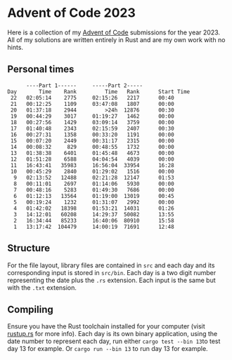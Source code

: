 # Advent of Code 2023
Here is a collection of my [Advent of Code](https://adventofcode.com/2023) submissions for the year 2023.
All of my solutions are written entirely in Rust and are my own work with no hints.

## Personal times
```
      ----Part 1------     -----Part 2-----
Day       Time    Rank         Time   Rank      Start Time
 22   02:05:14    2775     02:15:26   2217      00:40
 21   00:12:25    1109     03:47:08   1807      00:00
 20   01:37:18    2944         >24h  12876      00:30
 19   00:44:29    3017     01:19:27   1462      00:00
 18   00:27:56    1429     03:09:14   3759      00:00
 17   01:40:48    2343     02:15:59   2407      00:30
 16   00:27:31    1358     00:33:20   1191      00:00
 15   00:07:20    2449     00:31:17   2315      00:00
 14   00:08:32     829     00:48:55   1732      00:00
 13   01:38:38    6401     01:45:48   4673      00:00
 12   01:51:28    6588     04:04:54   4039      00:00
 11   16:43:41   35983     16:56:04  33954      16:28
 10   00:45:29    2840     01:29:02   1516      00:00
  9   02:13:52   12488     02:21:28  12147      01:53
  8   00:11:01    2697     01:14:06   5930      00:00
  7   00:48:16    5283     01:49:30   7686      00:00
  6   01:12:13   13564     01:19:00  13019      00:45
  5   00:19:24    1232     01:31:07   2992      00:00
  4   01:42:02   18398     01:53:21  14031      01:26
  3   14:12:01   60208     14:29:37  50082      13:55
  2   16:34:44   85233     16:40:06  80910      15:58
  1   13:17:42  104479     14:00:19  71691      12:48
```

## Structure
For the file layout, library files are contained in `src` and each day and its corresponding input is stored in `src/bin`. Each day is a two digit number representing the date plus the `.rs` extension. Each input is the same but with the `.txt` extension.

## Compiling
Ensure you have the Rust toolchain installed for your computer (visit [rustup.rs](https://rustup.rs) for more info).
Each day is its own binary application, using the date number to represent each day,
run either `cargo test --bin 13`to test day 13 for example. Or `cargo run --bin 13`
to run day 13 for example.



